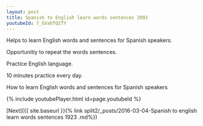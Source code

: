 ```yaml
---
layout: post
title: Spanish to English learn words sentences 2092 
youtubeId: 7_GVahTQ1TY
---
```

 
 
Helps to learn English words and sentences for Spanish speakers.

Opportunitiy to repeat the words sentences. 

Practice English language. 
 
10 minutes practice every day. 
 
How to learn English words and sentences for Spanish speakers 
 
{% include youtubePlayer.html id=page.youtubeId %}
 
 
[Next]({{ site.baseurl }}{% link  split2/_posts/2016-03-04-Spanish to english learn words sentences 1923 .md%})
 
